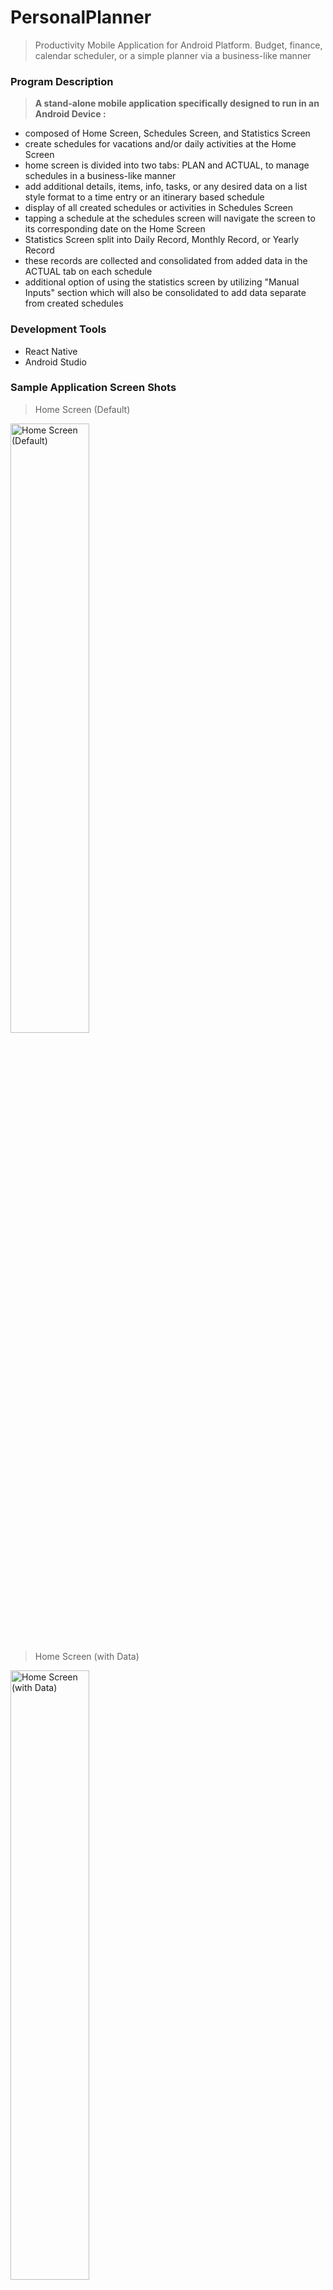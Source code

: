 # PersonalPlanner
> Productivity Mobile Application for Android Platform. Budget, finance, calendar scheduler, or a simple planner via a business-like manner 

<h3>Program Description</h3>

> <b> A stand-alone mobile application specifically designed to run in an Android Device : </b>

- composed of Home Screen, Schedules Screen, and Statistics Screen
- create schedules for vacations and/or daily activities at the Home Screen
- home screen is divided into two tabs: PLAN and ACTUAL, to manage schedules in a business-like manner
- add additional details, items, info, tasks, or any desired data on a list style format to a time entry or an itinerary based schedule
- display of all created schedules or activities in Schedules Screen
- tapping a schedule at the schedules screen will navigate the screen to its corresponding date on the Home Screen
- Statistics Screen split into Daily Record, Monthly Record, or Yearly Record
- these records are collected and consolidated from added data in the ACTUAL tab on each schedule
- additional option of using the statistics screen by utilizing "Manual Inputs" section which will also be consolidated to add data separate from created schedules


<h3>Development Tools</h3>

- React Native
- Android Studio

<h3>Sample Application Screen Shots</h3>

> Home Screen (Default)

<img src = "https://i.imgur.com/3VkT6Ao.png" height = "50%" width = "50%" alt = "Home Screen (Default)">


> Home Screen (with Data)

<img src = "https://i.imgur.com/b7htFF3.png" height = "50%" width = "50%" alt = "Home Screen (with Data)">


> Schedules Screen

<img src = "https://i.imgur.com/bRx1PCM.png" height = "50%" width = "50%" alt = "Schedules Screen">


> Statistics Screen (Default)

<img src = "https://i.imgur.com/3HnfMwW.png" height = "50%" width = "50%" alt = "Default Statistics Screen">


> Statistics Screen (Month Record)

<img src = "https://i.imgur.com/ZiMJ32N.png" height = "50%" width = "50%" alt = "Monthly Records Statistics Screen">
